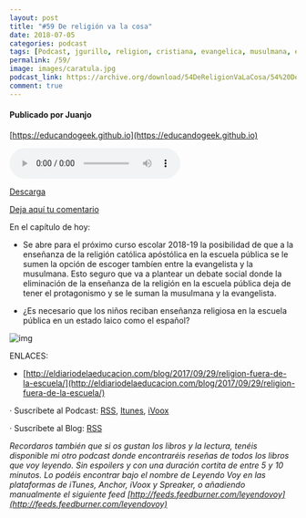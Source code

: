 ```yaml
---
layout: post
title: "#59 De religión va la cosa"
date: 2018-07-05
categories: podcast
tags: [Podcast, jgurillo, religion, cristiana, evangelica, musulmana, escuela, publica, españa]
permalink: /59/
image: images/caratula.jpg
podcast_link: https://archive.org/download/54DeReligionVaLaCosa/54%20De%20Religion%20Va%20La%20Cosa.mp3
comment: true
---
```


#### Publicado por Juanjo

[https://educandogeek.github.io](https://educandogeek.github.io)

<audio controls>
  <source src="{{ page.podcast_link }}" type="audio/mp3">
</audio>

[Descarga][Mp3]

[Deja aquí tu comentario](https://educandogeek.github.io/59/)

En el capítulo de hoy:

- Se abre para el próximo curso escolar 2018-19 la posibilidad de que a la enseñanza de la religión católica apóstólica en la escuela pública se le sumen la opción de escoger tambíen entre la evangelista y la musulmana. Esto seguro que va a plantear un debate social donde la eliminación de la enseñanza de la religión en la escuela pública deja de tener el protagonismo y se le suman la musulmana y la evangelista.

- ¿Es necesario que los niños reciban enseñanza religiosa en la escuela pública en un estado laico como el español?



![img](https://i.imgur.com/igsMoK2.jpg)



ENLACES:

- [http://eldiariodelaeducacion.com/blog/2017/09/29/religion-fuera-de-la-escuela/](http://eldiariodelaeducacion.com/blog/2017/09/29/religion-fuera-de-la-escuela/)



· Suscríbete al Podcast: [RSS](http://feeds.feedburner.com/educandogeek), [Itunes](https://itunes.apple.com/es/podcast/educando-geek/id1110060146?mt=2), [iVoox](https://www.ivoox.com/podcast-educando-geek_sq_f1289274_1.html)

· Suscríbete al Blog: [RSS](http://feeds.feedburner.com/educandogeekblog)



*Recordaros también que si os gustan los libros y la lectura, tenéis disponible mi otro podcast donde encontraréis reseñas de todos los libros que voy leyendo. Sin espoilers y con una duración cortita de entre 5 y 10 minutos. Lo podéis encontrar bajo el nombre de Leyendo Voy en las plataformas de iTunes, Anchor, iVoox y Spreaker, o añadiendo manualmente el siguiente feed [http://feeds.feedburner.com/leyendovoy](http://feeds.feedburner.com/leyendovoy)*



[Mp3]: https://archive.org/download/54DeReligionVaLaCosa/54%20De%20Religion%20Va%20La%20Cosa.mp3


